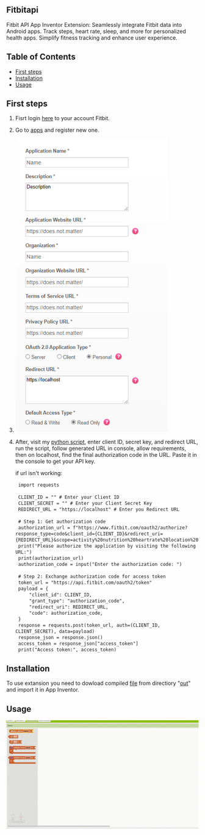 ## Fitbitapi

Fitbit API App Inventor Extension: Seamlessly integrate Fitbit data into Android apps. Track steps, heart rate, sleep, and more for personalized health apps. Simplify fitness tracking and enhance user experience.

## Table of Contents

- [First steps](#installation)
- [Installation](#usage)
- [Usage](#contributing)


## First steps

1. Fisrt login [here](https://dev.fitbit.com/login) to your account Fitbit.
2. Go to [apps](https://dev.fitbit.com/apps) and register new one.
3. ![ref new app referecnce](https://github.com/Ow1omir/AI-fitbitapi/blob/main/git%20img/newapppic.jpg?raw=true)
4. After, visit my [python script](https://trinket.io/python3/c449f80cba), enter client ID, secret key, and redirect URL, run the script, follow generated URL in console, allow requirements, then on localhost, find the final authorization code in the URL. Paste it in the console to get your API key.

   if url isn't working:
   ````
    import requests
    
    CLIENT_ID = "" # Enter your Client ID
    CLIENT_SECRET = "" # Enter your Client Secret Key
    REDIRECT_URL = "https://localhost" # Enter you Redirect URL
    
    # Step 1: Get authorization code
    authorization_url = f"https://www.fitbit.com/oauth2/authorize?response_type=code&client_id={CLIENT_ID}&redirect_uri={REDIRECT_URL}&scope=activity%20nutrition%20heartrate%20location%20nutrition%20profile%20settings%20sleep%20social%20weight&expires_in=604800"
    print("Please authorize the application by visiting the following URL:")
    print(authorization_url)
    authorization_code = input("Enter the authorization code: ")
    
    # Step 2: Exchange authorization code for access token
    token_url = "https://api.fitbit.com/oauth2/token"
    payload = {
        "client_id": CLIENT_ID,
        "grant_type": "authorization_code",
        "redirect_uri": REDIRECT_URL,
        "code": authorization_code,
    }
    response = requests.post(token_url, auth=(CLIENT_ID, CLIENT_SECRET), data=payload)
    response_json = response.json()
    access_token = response_json["access_token"]
    print("Access token:", access_token)
   ````


## Installation

To use extansion you need to dowload compiled [file](https://github.com/Ow1omir/AI-fitbitapi/tree/main/out) from directiory "[out](https://github.com/Ow1omir/AI-fitbitapi/tree/main/out)" and import it in App Inventor.

## Usage

![Usage gif](https://github.com/Ow1omir/AI-fitbitapi/blob/main/git%20img/usageGif.gif?raw=true)

